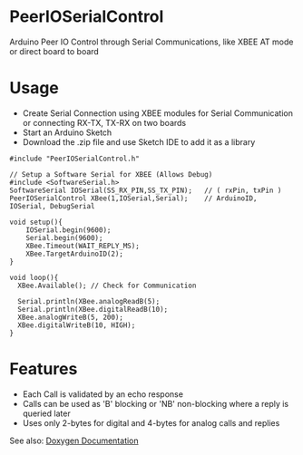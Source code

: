 # PeerIOSerialControl
Arduino Peer IO Control through Serial Communications, like XBEE AT mode or direct board to board

# Usage
- Create Serial Connection using XBEE modules for Serial Communication or connecting RX-TX, TX-RX on two boards
- Start an Arduino Sketch
- Download the .zip file and use Sketch IDE to add it as a library
```
#include "PeerIOSerialControl.h"

// Setup a Software Serial for XBEE (Allows Debug)
#include <SoftwareSerial.h>
SoftwareSerial IOSerial(SS_RX_PIN,SS_TX_PIN);   // ( rxPin, txPin )
PeerIOSerialControl XBee(1,IOSerial,Serial);    // ArduinoID, IOSerial, DebugSerial

void setup(){
    IOSerial.begin(9600);
    Serial.begin(9600);
    XBee.Timeout(WAIT_REPLY_MS);
    XBee.TargetArduinoID(2);
}

void loop(){
  XBee.Available(); // Check for Communication
  
  Serial.println(XBee.analogReadB(5);
  Serial.println(XBee.digitalReadB(10);
  XBee.analogWriteB(5, 200);
  XBee.digitalWriteB(10, HIGH);
}
```
# Features
- Each Call is validated by an echo response
- Calls can be used as 'B' blocking or 'NB' non-blocking where a reply is queried later
- Uses only 2-bytes for digital and 4-bytes for analog calls and replies

See also: [Doxygen Documentation](https://tgit23.github.io/PeerIOSerialControl/)
